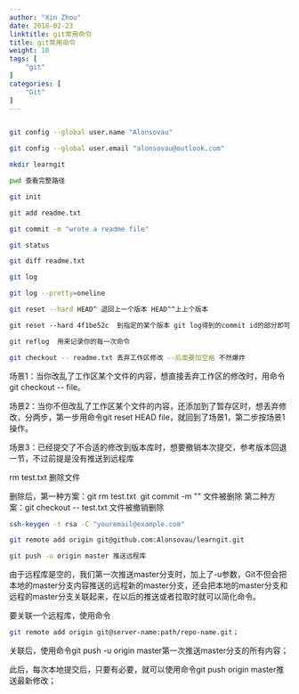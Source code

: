 ```yaml
---
author: "Xin Zhou"
date: 2018-02-23
linktitle: git常用命令
title: git常用命令
weight: 10
tags: [
    "git"
]
categories: [
    "Git"
]
---
```


```bash

git config --global user.name "Alonsovau"

git config --global user.email "alonsovau@outlook.com"

mkdir learngit

pwd 查看完整路径

git init

git add readme.txt

git commit -m "wrote a readme file"

git status

git diff readme.txt

git log

git log --pretty=oneline

git reset --hard HEAD^ 退回上一个版本 HEAD^^上上个版本

git reset --hard 4f1be52c  到指定的某个版本 git log得到的commit id的部分即可

git reflog  用来记录你的每一次命令

git checkout -- readme.txt 丢弃工作区修改 --后面要加空格 不然爆炸

```

场景1：当你改乱了工作区某个文件的内容，想直接丢弃工作区的修改时，用命令git checkout -- file。  

场景2：当你不但改乱了工作区某个文件的内容，还添加到了暂存区时，想丢弃修改，分两步，第一步用命令git reset HEAD file，就回到了场景1，第二步按场景1操作。  

场景3：已经提交了不合适的修改到版本库时，想要撤销本次提交，参考版本回退一节，不过前提是没有推送到远程库

rm test.txt 删除文件

删除后，第一种方案：git rm test.txt  git commit -m "" 文件被删除 第二种方案：git checkout -- test.txt 文件被撤销删除  

```bash
ssh-keygen -t rsa -C "youremail@example.com"

git remote add origin git@github.com:Alonsovau/learngit.git

git push -u origin master 推送远程库

```

由于远程库是空的，我们第一次推送master分支时，加上了-u参数，Git不但会把本地的master分支内容推送的远程新的master分支，还会把本地的master分支和远程的master分支关联起来，在以后的推送或者拉取时就可以简化命令。

要关联一个远程库，使用命令

```bash
git remote add origin git@server-name:path/repo-name.git；

```

关联后，使用命令git push -u origin master第一次推送master分支的所有内容；

此后，每次本地提交后，只要有必要，就可以使用命令git push origin master推送最新修改；
